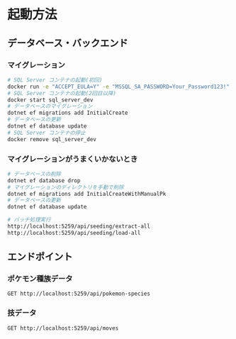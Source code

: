 # 起動方法

## データベース・バックエンド

### マイグレーション

```bash
# SQL Server コンテナの起動(初回)
docker run -e "ACCEPT_EULA=Y" -e "MSSQL_SA_PASSWORD=Your_Password123!" -p 1433:1433 --name sql_server_dev -d mcr.microsoft.com/mssql/server:2022-latest
# SQL Server コンテナの起動(2回目以降)
docker start sql_server_dev
# データベースのマイグレーション
dotnet ef migrations add InitialCreate
# データベースの更新
dotnet ef database update
# SQL Server コンテナの停止
docker remove sql_server_dev
```

### マイグレーションがうまくいかないとき
```bash
# データベースの削除
dotnet ef database drop
# マイグレーションのディレクトリを手動で削除
dotnet ef migrations add InitialCreateWithManualPk
# データベースの更新
dotnet ef database update
```

```bash
# バッチ処理実行
http://localhost:5259/api/seeding/extract-all
http://localhost:5259/api/seeding/load-all
```

## エンドポイント

### ポケモン種族データ

```
GET http://localhost:5259/api/pokemon-species
```
### 技データ

```
GET http://localhost:5259/api/moves
```